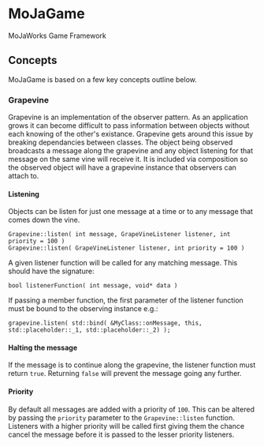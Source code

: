 # MoJaGame
MoJaWorks Game Framework

## Concepts

MoJaGame is based on a few key concepts outline below.

### Grapevine
Grapevine is an implementation of the observer pattern. As an application grows it can become difficult to pass information between objects without each knowing of the other's existance. Grapevine gets around this issue by breaking dependancies between classes. The object being observed broadcasts a message along the grapevine and any object listening for that message on the same vine will receive it. It is included via composition so the observed object will have a grapevine instance that observers can attach to.

#### Listening

Objects can be listen for just one message at a time or to any message that comes down the vine. 

`Grapevine::listen( int message, GrapeVineListener listener, int priority = 100 )`<br>
`Grapevine::listen( GrapeVineListener listener, int priority = 100 )`

A given listener function will be called for any matching message. This should have the signature:

`bool listenerFunction( int message, void* data )`

If passing a member function, the first parameter of the listener function must be bound to the observing instance e.g.:

`grapevine.listen( std::bind( &MyClass::onMessage, this, std::placeholder::_1, std::placeholder::_2) );`

#### Halting the message
If the message is to continue along the grapevine, the listener function must return `true`. Returning `false` will prevent the message going any further.

#### Priority
By default all messages are added with a priority of `100`. This can be altered by passing the `priority` parameter to the `Grapevine::listen` function. Listeners with a higher priority will be called first giving them the chance cancel the message before it is passed to the lesser priority listeners.
